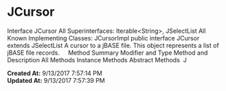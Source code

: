 # JCursor

Interface JCursor All Superinterfaces: Iterable&lt;String&gt;, JSelectList All Known Implementing Classes: JCursorImpl public interface JCursor extends JSelectList A cursor to a jBASE file. This object represents a list of jBASE file records.     Method Summary Modifier and Type Method and Description All Methods Instance Methods Abstract Methods  J  

**Created At:** 9/13/2017 7:57:14 PM  
**Updated At:** 9/13/2017 7:57:39 PM  

